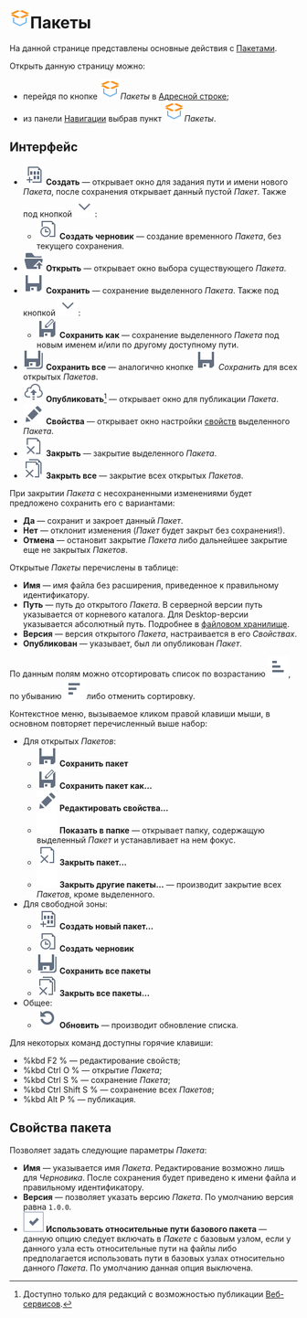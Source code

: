 # ![ ](..\images\icons\system_object_18\package_default.svg)Пакеты

На данной странице представлены основные действия с [Пакетами](../quick-start/package.md).

Открыть данную страницу можно:

* перейдя по кнопке ![ ](..\images\icons\system_object_18\package_default.svg)*Пакеты* в [Адресной строке](.\addres-bar.md);
* из панели [Навигации](./main-menu.md#navigatsiya) выбрав пункт ![ ](..\images\icons\system_object_18\package_default.svg)*Пакеты*.

## Интерфейс

* ![ ](..\images\icons\toolbar-controls\new_default.svg) **Создать** — открывает окно для задания пути и имени нового *Пакета*, после сохранения открывает данный пустой *Пакет*. Также под кнопкой ![ ](..\images\icons\toolbar-controls\down_default.svg):
  * ![ ](..\images\icons\toolbar-controls\temporary_default.svg) **Создать черновик** — создание временного *Пакета*, без текущего сохранения.
* ![ ](..\images\icons\toolbar-controls\open_default.svg) **Открыть** — открывает окно выбора существующего *Пакета*.
* ![ ](..\images\icons\toolbar-controls\save_default.svg) **Сохранить** — сохранение выделенного *Пакета*. Также под кнопкой ![ ](..\images\icons\toolbar-controls\down_default.svg):
  * ![ ](..\images\icons\toolbar-controls\save-as_default.svg) **Сохранить как** — сохранение выделенного *Пакета* под новым именем и/или по другому доступному пути.
* ![ ](..\images\icons\toolbar-controls\save-all_default.svg) **Сохранить все** — аналогично кнопке ![ ](..\images\icons\toolbar-controls\save_default.svg) *Сохранить* для всех открытых *Пакетов*.
* ![ ](..\images\icons\toolbar-controls\publish_default.svg) **Опубликовать**[^1] — открывает окно для публикации *Пакета*.
* ![ ](..\images\icons\toolbar-controls\edit_default.svg) **Свойства** — открывает окно настройки [свойств](#svoystva-paketa) выделенного *Пакета*.
* ![ ](..\images\icons\toolbar-controls\close_default.svg) **Закрыть** — закрытие выделенного *Пакета*.
* ![ ](..\images\icons\toolbar-controls\close-all_default.svg) **Закрыть все** — закрытие всех открытых *Пакетов*.

[^1]: Доступно только для редакций с возможностью публикации [Веб-сервисов](../integration/web-services/publishing-web-service.md).

При закрытии *Пакета* с несохраненными изменениями будет предложено сохранить его с вариантами:

* **Да** — сохранит и закроет данный *Пакет*.
* **Нет** — отклонит изменения (*Пакет* будет закрыт без сохранения!).
* **Отмена** — остановит закрытие *Пакета* либо дальнейшее закрытие еще не закрытых *Пакетов*.

Открытые *Пакеты* перечислены в таблице:

* **Имя** — имя файла без расширения, приведенное к правильному идентификатору.
* **Путь** — путь до открытого *Пакета*. В серверной версии путь указывается от корневого каталога. Для Desktop-версии указывается абсолютный путь. Подробнее в [файловом хранилище](../location_user_files.md).
* **Версия** — версия открытого *Пакета*, настраивается в его *Свойствах*.
* **Опубликован** — указывает, был ли опубликован *Пакет*.

По данным полям можно отсортировать список по возрастанию ![ ](../images/icons/toolbar-controls/low-to-hight_default.svg), по убыванию ![ ](../images/icons/toolbar-controls/hight-to-low_default.svg) либо отменить сортировку.

Контекстное меню, вызываемое кликом правой клавиши мыши, в основном повторяет перечисленный выше набор:

* Для открытых *Пакетов*:
  * ![ ](..\images\icons\toolbar-controls\save_default.svg) **Сохранить пакет**
  * ![ ](..\images\icons\toolbar-controls\save-as_default.svg) **Сохранить пакет как…**
  * ![ ](..\images\icons\toolbar-controls\edit_default.svg) **Редактировать свойства…**
  * ![ ](..\images\icons\blank.svg) **Показать в папке** — открывает папку, содержащую выделенный *Пакет* и устанавливает на нем фокус.
  * ![ ](..\images\icons\toolbar-controls\close_default.svg) **Закрыть пакет…**
  * ![ ](..\images\icons\blank.svg) **Закрыть другие пакеты…** — производит закрытие всех *Пакетов*, кроме выделенного.
* Для свободной зоны:
  * ![ ](..\images\icons\toolbar-controls\new_default.svg) **Создать новый пакет…**
  * ![ ](..\images\icons\toolbar-controls\temporary_default.svg) **Создать черновик**
  * ![ ](..\images\icons\toolbar-controls\save-all_default.svg) **Сохранить все пакеты**
  * ![ ](..\images\icons\toolbar-controls\close-all_default.svg) **Закрыть все пакеты…**
* Общее:
  * ![ ](..\images\icons\toolbar-controls\refresh_default.svg) **Обновить** — производит обновление списка.

Для некоторых команд доступны горячие клавиши:

* %kbd F2 % — редактирование свойств;
* %kbd Ctrl O % — открытие *Пакета*;
* %kbd Ctrl S % — сохранение *Пакета*;
* %kbd Ctrl Shift S % — сохранение всех *Пакетов*;
* %kbd Alt P % — публикация.

## Свойства пакета

Позволяет задать следующие параметры *Пакета*:

* **Имя** — указывается имя *Пакета*. Редактирование возможно лишь для *Черновика*. После сохранения будет приведено к имени файла и правильному идентификатору.
* **Версия** — позволяет указать версию *Пакета*. По умолчанию версия равна `1.0.0`.
* ![ ](..\images\icons\checkbox-states\checked_default.svg) **Использовать относительные пути базового пакета** — данную опцию следует включать в *Пакете* с базовым узлом, если у данного узла есть относительные пути на файлы либо предполагается использовать пути в базовых узлах относительно данного *Пакета*. По умолчанию данная опция выключена.
